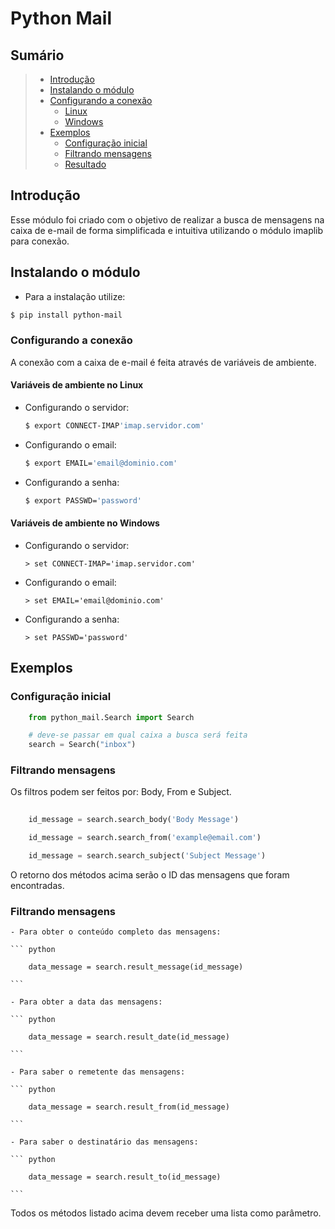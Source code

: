 # Python Mail

## Sumário

> * [Introdução](#introdução)
> * [Instalando o módulo](#instalando-o-módulo)
> * [Configurando a conexão](#configurando-a-conexão)
>   * [Linux](#variáveis-de-ambiente-no-linux)
>   * [Windows](#variáveis-de-ambiente-no-windows)
> * [Exemplos](#exemplos)
>   * [Configuração inicial](#configuração-inicial)
>   * [Filtrando mensagens](#buscando-mensagens)
>   * [Resultado](#resultado)

## Introdução

Esse módulo foi criado com o objetivo de realizar a busca de mensagens na caixa de e-mail de forma simplificada e intuitiva utilizando o módulo imaplib para conexão. 


## Instalando o módulo

  - Para a instalação utilize:

  ```bash
  $ pip install python-mail 
  ```
  
  
### Configurando a conexão
   A conexão com a caixa de e-mail é feita através de variáveis de ambiente.


  #### Variáveis de ambiente no Linux
   - Configurando o servidor:

      ```bash
      $ export CONNECT-IMAP'imap.servidor.com' 
      ```
  
   - Configurando o email:

      ```bash
      $ export EMAIL='email@dominio.com' 
      ```
  
   - Configurando a senha:

      ```bash
      $ export PASSWD='password' 
      ```
  
  #### Variáveis de ambiente no Windows
   - Configurando o servidor:

      ```batch
      > set CONNECT-IMAP='imap.servidor.com' 
      ```
  
   - Configurando o email:

      ```batch
      > set EMAIL='email@dominio.com' 
      ```
  
   - Configurando a senha:

      ```batch
      > set PASSWD='password' 
      ```
## Exemplos

  ### Configuração inicial

  ``` python
      from python_mail.Search import Search

      # deve-se passar em qual caixa a busca será feita
      search = Search("inbox")

  ```

  ### Filtrando mensagens
  Os filtros podem ser feitos por: Body, From e Subject.

  ``` python
      
      id_message = search.search_body('Body Message')

      id_message = search.search_from('example@email.com')

      id_message = search.search_subject('Subject Message')

  ```

  O retorno dos métodos acima serão o ID das mensagens que foram encontradas.

  ### Filtrando mensagens


    - Para obter o conteúdo completo das mensagens:

    ``` python
        
        data_message = search.result_message(id_message)

    ```

    - Para obter a data das mensagens:
    
    ``` python
        
        data_message = search.result_date(id_message)

    ```

    - Para saber o remetente das mensagens:
    
    ``` python
        
        data_message = search.result_from(id_message)

    ```

    - Para saber o destinatário das mensagens:
    
    ``` python
        
        data_message = search.result_to(id_message)

    ```

  Todos os métodos listado acima devem receber uma lista como parâmetro.


